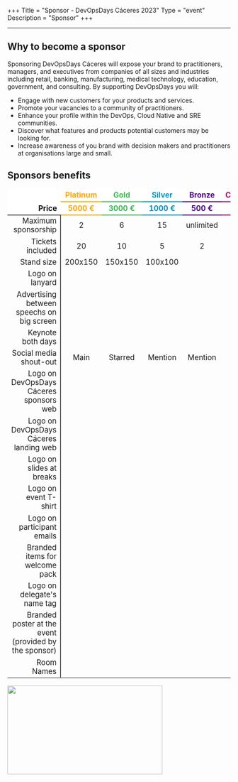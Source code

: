 +++
Title = "Sponsor - DevOpsDays Cáceres 2023"
Type = "event"
Description = "Sponsor"
+++
<link href="/events/2023-caceres/main.css" rel="stylesheet">
<script src="/events/2023-caceres/main.js"></script>

<hr>
<div class="container-fluid">
  <div class="row justify-content-start">
    <div class="col-md-8">
      <h2>Why to become a sponsor</h2>
      <p>
        Sponsoring DevOpsDays Cáceres will expose your brand to practitioners, managers, and executives from companies of all sizes and industries including retail, banking, manufacturing, medical technology, education, government, and consulting. By supporting DevOpsDays you will:
      </p>
      <ul>
        <li>
          Engage with new customers for your products and services.
        </li>
        <li>
          Promote your vacancies to a community of practitioners.
        </li>
        <li>
          Enhance your profile within the DevOps, Cloud Native and SRE communities.
        </li>
        <li>
          Discover what features and products potential customers may be looking for.
        </li>
        <li>
          Increase awareness of you brand with decision makers and practitioners at organisations large and small.
        </li>
      </ul>
      <h2>Sponsors benefits</h2>
      <div class="table-responsive">
          <table class="table table-bordered table-hover table-responsive-md" style="font-size: 1.2em;">
            <thead class="thead-light">
              <tr>
                <th scope="col" style="background-color: white; border-bottom: transparent; border-top: transparent; border-left: transparent; border-right: transparent;">
                  <center> </center>
                </th>
                <th scope="col" style="background-color: white; color: #ffa500; border-bottom: 2px solid #ffa500; border-top: transparent; border-left: transparent; border-right: transparent;">
                  <center>Platinum</center>
                </th>
                <th scope="col" style="background-color: white; color: #38bc50; border-bottom: 2px solid #38bc50; border-top: transparent; border-left: transparent; border-right: transparent;">
                  <center>Gold</center>
                </th>
                <th scope="col" style="background-color: white; color: #0092c3; border-bottom: 2px solid #0092c3; border-top: transparent; border-left: transparent; border-right: transparent;">
                  <center>Silver</center>
                </th>
                <th scope="col" style="background-color: white; color: #4b0082; border-bottom: 2px solid #4b0082; border-top: transparent; border-left: transparent; border-right: transparent;">
                  <center>Bronze</center>
                </th>
                <th scope="col" style="background-color: white; color: #a30069; border-bottom: 2px solid #a30069; border-top: transparent; border-left: transparent; border-right: transparent;">
                  <center>Community</center>
                </th>
              </tr>
              <tr>
                <th scope="col" style="text-align: right; background-color: white; border-bottom: 2px solid #525252; border-top: transparent; border-left: transparent; border-right: transparent;">
                  Price
                </th>
                <th scope="col" style="background-color: white; color: #ffa500; border-bottom: 2px solid #ffa500; border-top: transparent; border-left: transparent; border-right: transparent;">
                  <center>5000 €</center>
                </th>
                <th scope="col" style="background-color: white; color: #38bc50; border-bottom: 2px solid #38bc50; border-top: transparent; border-left: transparent; border-right: transparent;">
                  <center>3000 €</center>
                </th>
                <th scope="col" style="background-color: white; color: #0092c3; border-bottom: 2px solid #0092c3; border-top: transparent; border-left: transparent; border-right: transparent;">
                  <center>1000 €</center>
                </th>
                <th scope="col" style="background-color: white; color: #4b0082; border-bottom: 2px solid #4b0082; border-top: transparent; border-left: transparent; border-right: transparent;">
                  <center>500 €</center>
                </th>
                <th scope="col" style="background-color: white; color: #a30069; border-bottom: 2px solid #a30069; border-top: transparent; border-left: transparent; border-right: transparent;">
                  <center>Free</center>
                </th>
              </tr>
            </thead>
            <tbody>
              <tr>
                <td style="text-align: right; border-right: 2px solid #525252;">
                  Maximum sponsorship
                </td>
                <td style="border-left: transparent; border-right: transparent;">
                  <center>2</center>
                </td>
                <td style="border-left: transparent; border-right: transparent;">
                  <center>6</center>
                </td>
                <td style="border-left: transparent; border-right: transparent;">
                  <center>15</center>
                </td>
                <td style="border-left: transparent; border-right: transparent;"> 
                  <center>unlimited</center>
                </td>
                <td style="border-left: transparent; border-right: transparent;">
                  <center>unlimited</center>
                </td>
              </tr>
              <tr>
                <td style="text-align: right; border-right: 2px solid #525252;">
                  Tickets included
                </td>
                <td style="border-left: transparent; border-right: transparent;">
                  <center>20</center>
                </td>
                <td style="border-left: transparent; border-right: transparent;">
                  <center>10</center>
                </td>
                <td style="border-left: transparent; border-right: transparent;">
                  <center>5</center>
                </td>
                <td style="border-left: transparent; border-right: transparent;">
                  <center>2</center>
                </td>
                <td style="border-left: transparent; border-right: transparent;">
                  <center>1</center>
                </td>
              </tr>
              <tr>
                <td style="text-align: right; border-right: 2px solid #525252;">
                  Stand size
                </td>
                <td style="border-left: transparent; border-right: transparent;">
                  <center>200x150</center>
                </td>
                <td style="border-left: transparent; border-right: transparent;">
                  <center>150x150</center>
                </td>
                <td style="border-left: transparent; border-right: transparent;">
                  <center>100x100</center>
                </td>
                <td style="border-left: transparent; border-right: transparent;">
                  <center></center>
                </td>
                <td style="border-left: transparent; border-right: transparent;">
                  <center> </center>
                </td>
              </tr>
              <tr>
                <td style="text-align: right; border-right: 2px solid #525252;">
                  Logo on lanyard
                </td>
                <td style="border-left: transparent; border-right: transparent;">
                  <center><i class="fa fa-check fa-lg"></i></center>
                </td>
                <td style="border-left: transparent; border-right: transparent;">
                  <center> </center>
                </td>
                <td style="border-left: transparent; border-right: transparent;">
                  <center> </center>
                </td>
                <td style="border-left: transparent; border-right: transparent;">
                  <center> </center>
                </td>
                <td style="border-left: transparent; border-right: transparent;">
                  <center> </center>
                </td>
              </tr>
              <tr>
                <td style="text-align: right; border-right: 2px solid #525252;">
                  Advertising between speechs on big screen
                </td>
                <td style="border-left: transparent; border-right: transparent;">
                  <center><i class="fa fa-check fa-lg"></i></center>
                </td>
                <td style="border-left: transparent; border-right: transparent;">
                  <center><i class="fa fa-check fa-lg"></i></center>
                </td>
                <td style="border-left: transparent; border-right: transparent;">
                  <center> </center>
                </td>
                <td style="border-left: transparent; border-right: transparent;">
                  <center> </center>
                </td>
                <td style="border-left: transparent; border-right: transparent;">
                  <center> </center>
                </td>
              </tr>
              <tr>
                <td style="text-align: right; border-right: 2px solid #525252;">
                  Keynote both days
                </td>
                <td style="border-left: transparent; border-right: transparent;">
                  <center><i class="fa fa-check fa-lg"></i></center>
                </td>
                <td style="border-left: transparent; border-right: transparent;">
                  <center> </center>
                </td>
                <td style="border-left: transparent; border-right: transparent;">
                  <center> </center>
                </td>
                <td style="border-left: transparent; border-right: transparent;">
                  <center> </center>
                </td>
                <td style="border-left: transparent; border-right: transparent;">
                  <center> </center>
                </td>
              </tr>
              <tr>
                <td style="text-align: right; border-right: 2px solid #525252;">
                  Social media shout-out
                </td>
                <td style="border-left: transparent; border-right: transparent;">
                  <center>Main</center>
                </td>
                <td style="border-left: transparent; border-right: transparent;">
                  <center>Starred</center>
                </td>
                <td style="border-left: transparent; border-right: transparent;">
                  <center>Mention</center>
                </td>
                <td style="border-left: transparent; border-right: transparent;">
                  <center>Mention</center>
                </td>
                <td style="border-left: transparent; border-right: transparent;"> 
                  <center>Mention</center>
                </td>
              </tr>
              <tr>
                <td style="text-align: right; border-right: 2px solid #525252;">
                  Logo on DevOpsDays Cáceres sponsors web
                </td>
                <td style="border-left: transparent; border-right: transparent;">
                  <center><i class="fa fa-check fa-lg"></i></center>
                </td>
                <td style="border-left: transparent; border-right: transparent;">
                  <center><i class="fa fa-check fa-lg"></i></center>
                </td>
                <td style="border-left: transparent; border-right: transparent;">
                  <center><i class="fa fa-check fa-lg"></i></center>
                </td>
                <td style="border-left: transparent; border-right: transparent;">
                  <center><i class="fa fa-check fa-lg"></i></center>
                </td>
                <td style="border-left: transparent; border-right: transparent;">
                  <center><i class="fa fa-check fa-lg"></i></center>
                </td>
              </tr>
              <tr>
                <td style="text-align: right; border-right: 2px solid #525252;">
                  Logo on DevOpsDays Cáceres landing web
                </td>
                <td style="border-left: transparent; border-right: transparent;">
                  <center><i class="fa fa-check fa-lg"></i></center>
                </td>
                <td style="border-left: transparent; border-right: transparent;">
                  <center><i class="fa fa-check fa-lg"></i></center>
                </td>
                <td style="border-left: transparent; border-right: transparent;">
                  <center> </center>
                </td>
                <td style="border-left: transparent; border-right: transparent;">
                  <center> </center>
                </td>
                <td style="border-left: transparent; border-right: transparent;">
                  <center><i class="fa fa-check fa-lg"></i></center>
                </td>
              </tr>
              <tr>
                <td style="text-align: right; border-right: 2px solid #525252;">
                  Logo on slides at breaks
                </td>
                <td style="border-left: transparent; border-right: transparent;">
                  <center><i class="fa fa-check fa-lg"></i></center>
                </td>
                <td style="border-left: transparent; border-right: transparent;">
                  <center><i class="fa fa-check fa-lg"></i></center>
                </td>
                <td style="border-left: transparent; border-right: transparent;">
                  <center><i class="fa fa-check fa-lg"></i></center>
                </td>
                <td style="border-left: transparent; border-right: transparent;">
                  <center><i class="fa fa-check fa-lg"></i></center>
                </td>
                <td style="border-left: transparent; border-right: transparent;">
                  <center><i class="fa fa-check fa-lg"></i></center>
                </td>
              </tr>
              <tr>
                <td style="text-align: right; border-right: 2px solid #525252;">
                  Logo on event T-shirt
                </td>
                <td style="border-left: transparent; border-right: transparent;">
                  <center><i class="fa fa-check fa-lg"></i></center>
                </td>
                <td style="border-left: transparent; border-right: transparent;">
                  <center><i class="fa fa-check fa-lg"></i></center>
                </td>
                <td style="border-left: transparent; border-right: transparent;">
                  <center> </center>
                </td>
                <td style="border-left: transparent; border-right: transparent;">
                  <center> </center>
                </td>
                <td style="border-left: transparent; border-right: transparent;">
                  <center> </center>
                </td>
              </tr>
              <tr>
                <td style="text-align: right; border-right: 2px solid #525252;">
                  Logo on participant emails
                </td>
                <td style="border-left: transparent; border-right: transparent;">
                  <center><i class="fa fa-check fa-lg"></i></center>
                </td>
                <td style="border-left: transparent; border-right: transparent;">
                  <center><i class="fa fa-check fa-lg"></i></center>
                </td>
                <td style="border-left: transparent; border-right: transparent;">
                  <center><i class="fa fa-check fa-lg"></i></center>
                </td>
                <td style="border-left: transparent; border-right: transparent;">
                  <center><i class="fa fa-check fa-lg"></i></center>
                </td>
                <td style="border-left: transparent; border-right: transparent;">
                  <center> </center>
                </td>
              </tr>
              <tr>
                <td style="text-align: right; border-right: 2px solid #525252;">
                  Branded items for welcome pack
                </td>
                <td style="border-left: transparent; border-right: transparent;">
                  <center><i class="fa fa-check fa-lg"></i></center>
                </td>
                <td style="border-left: transparent; border-right: transparent;">
                  <center><i class="fa fa-check fa-lg"></i></center>
                </td>
                <td style="border-left: transparent; border-right: transparent;">
                  <center><i class="fa fa-check fa-lg"></i></center>
                </td>
                <td style="border-left: transparent; border-right: transparent;">
                  <center><i class="fa fa-check fa-lg"></i></center>
                </td>
                <td style="border-left: transparent; border-right: transparent;">
                  <center> </center>
                </td>
              </tr>
              <tr>
                <td style="text-align: right; border-right: 2px solid #525252;">
                  Logo on delegate's name tag
                <td style="border-left: transparent; border-right: transparent;">
                  <center><i class="fa fa-check fa-lg"></i></center>
                </td>
                <td style="border-left: transparent; border-right: transparent;">
                  <center><i class="fa fa-check fa-lg"></i></center>
                </td>
                <td style="border-left: transparent; border-right: transparent;">
                  <center> </center>
                </td>
                <td style="border-left: transparent; border-right: transparent;">
                  <center> </center>
                </td>
                <td style="border-left: transparent; border-right: transparent;">
                  <center> </center>
                </td>
              </tr>
              <tr>
                <td style="text-align: right; border-right: 2px solid #525252;">
                  Branded poster at the event (provided by the sponsor)
                </td>
                <td style="border-left: transparent; border-right: transparent;">
                  <center><i class="fa fa-check fa-lg"></i></center>
                </td>
                <td style="border-left: transparent; border-right: transparent;">
                  <center><i class="fa fa-check fa-lg"></i></center>
                </td>
                <td style="border-left: transparent; border-right: transparent;">
                  <center> </center>
                </td>
                <td style="border-left: transparent; border-right: transparent;">
                  <center> </center>
                </td>
                <td style="border-left: transparent; border-right: transparent;">
                  <center> </center>
                </td>
              </tr>
              <tr>
                <td style="text-align: right; border-right: 2px solid #525252;">
                  Room Names
                </td>
                <td style="border-left: transparent; border-right: transparent;">
                  <center><i class="fa fa-check fa-lg"></i>&nbsp;&nbsp;</center>
                </td>
                <td style="border-left: transparent; border-right: transparent;">
                  <center> </center>
                </td>
                <td style="border-left: transparent; border-right: transparent;">
                  <center> </center>
                </td>
                <td style="border-left: transparent; border-right: transparent;">
                  <center> </center>
                </td>
                <td style="border-left: transparent; border-right: transparent;">
                  <center> </center>
                </td>
              </tr>
            </tbody>
          </table>
        </div>
      </div>
    <div class="col-md-3 col-sm-12">
      <a target="_blank" href="https://devopsdays.cc/wp-content/uploads/sponsorship-dossier-dod2023.pdf">
        <img style='height: 200px; width: 350px' src="https://assets.devopsdays.org/events/2023/caceres/sponsorship-information.png">
      </a>
    </div>
  </div>
